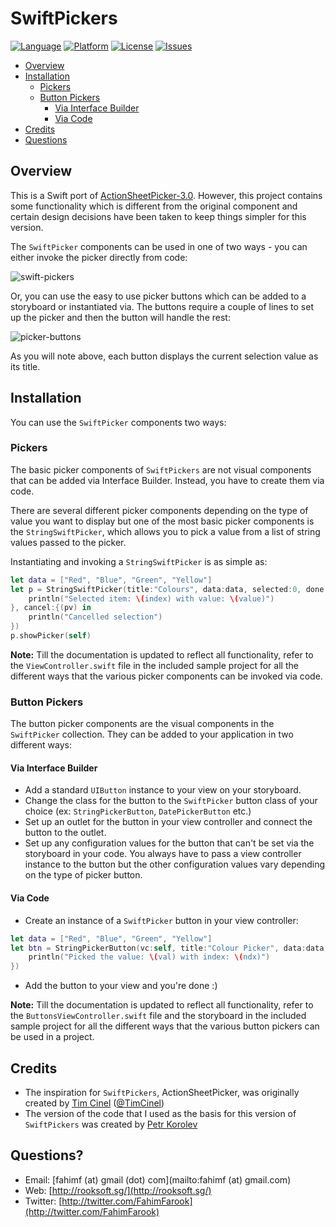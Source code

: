 SwiftPickers 
============

[![Language](http://img.shields.io/badge/language-Swift-yellow.svg)](https://developer.apple.com/swift/)
[![Platform](http://img.shields.io/badge/platform-ios-blue.svg)](https://developer.apple.com/iphone/index.action)
[![License](http://img.shields.io/badge/license-BSD-orange.svg)](http://opensource.org/licenses/BSD-3-Clause)
[![Issues](http://img.shields.io/github/issues/FahimF/SwiftPickers.svg)](https://github.com/FahimF/SwiftPickers/issues?state=open)

- [Overview](#overview)
- [Installation](#installation)
	- [Pickers](#pickers)
	- [Button Pickers](#button-pickers)
		- [Via Interface Builder](#via-interface-builder)
		- [Via Code](#via-code)
- [Credits](#credits)
- [Questions](#questions)

## Overview ##

This is a Swift port of [ActionSheetPicker-3.0](https://github.com/skywinder/ActionSheetPicker-3.0/). However, this project contains some functionality which is different from the original component and certain design decisions have been taken to keep things simpler for this version.

The `SwiftPicker` components can be used in one of two ways - you can either invoke the picker directly from code:

![swift-pickers](https://cloud.githubusercontent.com/assets/181110/5330510/142547dc-7e34-11e4-9d32-4dba71480d8c.gif)

Or, you can use the easy to use picker buttons which can be added to a storyboard or instantiated via. The buttons require a couple of lines to set up the picker and then the button will handle the rest:

![picker-buttons](https://cloud.githubusercontent.com/assets/181110/5330509/141fb6a0-7e34-11e4-9fff-b64beeb96be7.gif)

As you will note above, each button displays the current selection value as its title.

## Installation ##

You can use the `SwiftPicker` components two ways:

### Pickers ###

The basic picker components of `SwiftPickers` are not visual components that can be added via Interface Builder. Instead, you have to create them via code.

There are several different picker components depending on the type of value you want to display but one of the most basic picker components is the `StringSwiftPicker`, which allows you to pick a value from a list of string values passed to the picker.

Instantiating and invoking a `StringSwiftPicker` is as simple as:
```Swift
let data = ["Red", "Blue", "Green", "Yellow"]
let p = StringSwiftPicker(title:"Colours", data:data, selected:0, done:{(pv, index, value) in
	println("Selected item: \(index) with value: \(value)")
}, cancel:{(pv) in
	println("Cancelled selection")
})
p.showPicker(self)
```

**Note:** Till the documentation is updated to reflect all functionality, refer to the `ViewController.swift` file in the included sample project for all the different ways that the various picker components can be invoked via code. 

### Button Pickers ###

The button picker components are the visual components in the `SwiftPicker` collection. They can be added to your application in two different ways:

#### Via Interface Builder ####

- Add a standard `UIButton` instance to your view on your storyboard.
- Change the class for the button to the `SwiftPicker` button class of your choice (ex: `StringPickerButton`, `DatePickerButton` etc.)
- Set up an outlet for the button in your view controller and connect the button to the outlet.
- Set up any configuration values for the button that can't be set via the storyboard in your code. You always have to pass a view controller instance to the button but the other configuration values vary depending on the type of picker button.

#### Via Code ####

- Create an instance of a `SwiftPicker` button in your view controller:

```Swift
let data = ["Red", "Blue", "Green", "Yellow"]
let btn = StringPickerButton(vc:self, title:"Colour Picker", data:data, selected:1, picked:{(val, ndx) in
	println("Picked the value: \(val) with index: \(ndx)")
})
```
- Add the button to your view and you're done :)

**Note:** Till the documentation is updated to reflect all functionality, refer to the `ButtonsViewController.swift` file and the storyboard in the included sample project for all the different ways that the various button pickers can be used in a project. 

## Credits ##

- The inspiration for `SwiftPickers`, ActionSheetPicker, was originally created by [Tim Cinel](http://github.com/TimCinel) ([@TimCinel](http://twitter.com/TimCinel))
- The version of the code that I used as the basis for this version of `SwiftPickers` was created by [Petr Korolev](http://github.com/skywinder)

## Questions? ##

* Email: [fahimf (at) gmail (dot) com](mailto:fahimf (at) gmail.com)
* Web: [http://rooksoft.sg/](http://rooksoft.sg/)
* Twitter: [http://twitter.com/FahimFarook](http://twitter.com/FahimFarook)



